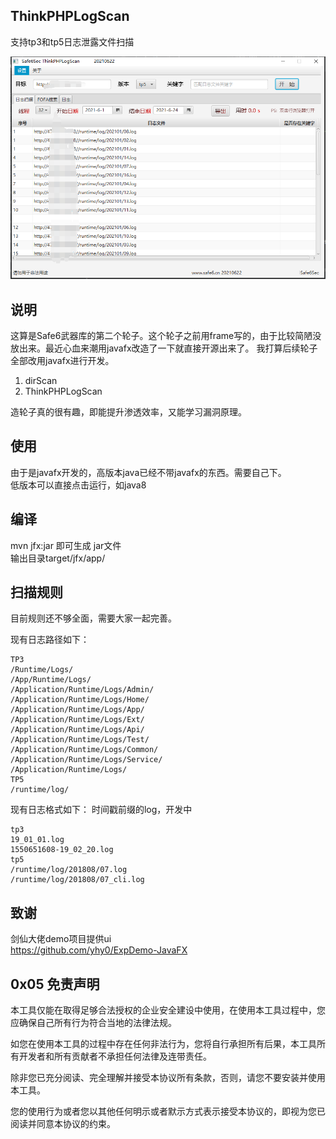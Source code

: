 ## ThinkPHPLogScan
支持tp3和tp5日志泄露文件扫描

![img](img/20210624000443.png)


## 说明
这算是Safe6武器库的第二个轮子。这个轮子之前用frame写的，由于比较简陋没放出来。最近心血来潮用javafx改造了一下就直接开源出来了。
我打算后续轮子全部改用javafx进行开发。
1. dirScan
2. ThinkPHPLogScan

造轮子真的很有趣，即能提升渗透效率，又能学习漏洞原理。


## 使用
由于是javafx开发的，高版本java已经不带javafx的东西。需要自己下。   
低版本可以直接点击运行，如java8

## 编译
mvn jfx:jar 即可生成 jar文件  
输出目录target/jfx/app/

## 扫描规则
目前规则还不够全面，需要大家一起完善。

现有日志路径如下：  
```
TP3
/Runtime/Logs/  
/App/Runtime/Logs/
/Application/Runtime/Logs/Admin/
/Application/Runtime/Logs/Home/
/Application/Runtime/Logs/App/
/Application/Runtime/Logs/Ext/
/Application/Runtime/Logs/Api/
/Application/Runtime/Logs/Test/
/Application/Runtime/Logs/Common/
/Application/Runtime/Logs/Service/
/Application/Runtime/Logs/
TP5
/runtime/log/
```
现有日志格式如下：
时间戳前缀的log，开发中
```
tp3
19_01_01.log
1550651608-19_02_20.log
tp5
/runtime/log/201808/07.log
/runtime/log/201808/07_cli.log

```



## 致谢
剑仙大佬demo项目提供ui  
https://github.com/yhy0/ExpDemo-JavaFX


## 0x05 免责声明

本工具仅能在取得足够合法授权的企业安全建设中使用，在使用本工具过程中，您应确保自己所有行为符合当地的法律法规。

如您在使用本工具的过程中存在任何非法行为，您将自行承担所有后果，本工具所有开发者和所有贡献者不承担任何法律及连带责任。

除非您已充分阅读、完全理解并接受本协议所有条款，否则，请您不要安装并使用本工具。

您的使用行为或者您以其他任何明示或者默示方式表示接受本协议的，即视为您已阅读并同意本协议的约束。











